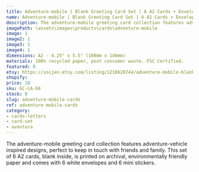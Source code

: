 ```yaml
---
title: Adventure-mobile | Blank Greeting Card Set | 6 A2 Cards + Envelopes + Stickers
name: Adventure-mobile | Blank Greeting Card Set | 6 A2 Cards + Envelopes + Stickers
description: The adventure-mobile greeting card collection features adventure-vehicle inspired designs, perfect to keep in touch with friends and family. This set of 6 A2 cards, blank inside, is printed on archival, environmentally friendly paper and comes with 6 white envelopes and 6 mini stickers.
imagePath: \assets\images\products\cards\adventure-mobile
image: 1
image2: 1
image3: 1
image4: 1
dimensions: A2 - 4.25" x 5.5" (108mm x 140mm)
materials: 100% recycled paper, post consumer waste. FSC Certified.
featured: 0
etsy: https://soijen.etsy.com/listing/1218628744/adventure-mobile-blank-note-card-set-6?utm_source=Copy&utm_medium=ListingManager&utm_campaign=Share&utm_term=so.lmsm&share_time=1695258393586
shopify: 
price: 18
sku: GC-LA-04
stock: 0
slug: adventure-mobile-cards
ref: adventure-mobile-cards
category:
- cards-letters
- card-set
- aventura
---
```

The adventure-mobile greeting card collection features adventure-vehicle inspired designs, perfect to keep in touch with friends and family. This set of 6 A2 cards, blank inside, is printed on archival, environmentally friendly paper and comes with 6 white envelopes and 6 mini stickers.
